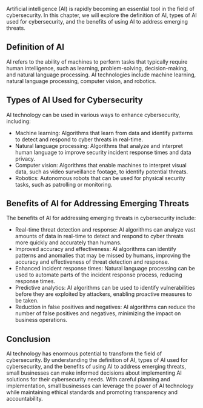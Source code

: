 
Artificial intelligence (AI) is rapidly becoming an essential tool in the field of cybersecurity. In this chapter, we will explore the definition of AI, types of AI used for cybersecurity, and the benefits of using AI to address emerging threats.

Definition of AI
----------------

AI refers to the ability of machines to perform tasks that typically require human intelligence, such as learning, problem-solving, decision-making, and natural language processing. AI technologies include machine learning, natural language processing, computer vision, and robotics.

Types of AI Used for Cybersecurity
----------------------------------

AI technology can be used in various ways to enhance cybersecurity, including:

* Machine learning: Algorithms that learn from data and identify patterns to detect and respond to cyber threats in real-time.
* Natural language processing: Algorithms that analyze and interpret human language to improve security incident response times and data privacy.
* Computer vision: Algorithms that enable machines to interpret visual data, such as video surveillance footage, to identify potential threats.
* Robotics: Autonomous robots that can be used for physical security tasks, such as patrolling or monitoring.

Benefits of AI for Addressing Emerging Threats
----------------------------------------------

The benefits of AI for addressing emerging threats in cybersecurity include:

* Real-time threat detection and response: AI algorithms can analyze vast amounts of data in real-time to detect and respond to cyber threats more quickly and accurately than humans.
* Improved accuracy and effectiveness: AI algorithms can identify patterns and anomalies that may be missed by humans, improving the accuracy and effectiveness of threat detection and response.
* Enhanced incident response times: Natural language processing can be used to automate parts of the incident response process, reducing response times.
* Predictive analytics: AI algorithms can be used to identify vulnerabilities before they are exploited by attackers, enabling proactive measures to be taken.
* Reduction in false positives and negatives: AI algorithms can reduce the number of false positives and negatives, minimizing the impact on business operations.

Conclusion
----------

AI technology has enormous potential to transform the field of cybersecurity. By understanding the definition of AI, types of AI used for cybersecurity, and the benefits of using AI to address emerging threats, small businesses can make informed decisions about implementing AI solutions for their cybersecurity needs. With careful planning and implementation, small businesses can leverage the power of AI technology while maintaining ethical standards and promoting transparency and accountability.
